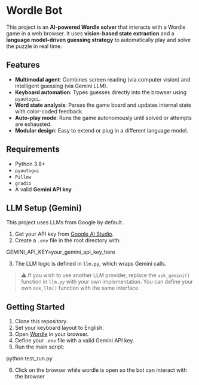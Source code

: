 # Wordle Bot

This project is an **AI-powered Wordle solver** that interacts with a Wordle game in a web browser. It uses **vision-based state extraction** and a **language model-driven guessing strategy** to automatically play and solve the puzzle in real time.

## Features

- **Multimodal agent**: Combines screen reading (via computer vision) and intelligent guessing (via Gemini LLM).
- **Keyboard automation**: Types guesses directly into the browser using `pyautogui`.
- **Word state analysis**: Parses the game board and updates internal state with color-coded feedback.
- **Auto-play mode**: Runs the game autonomously until solved or attempts are exhausted.
- **Modular design**: Easy to extend or plug in a different language model.

## Requirements

- Python 3.8+
- `pyautogui`
- `Pillow`
- `gradio`
- A valid **Gemini API key**

## LLM Setup (Gemini)

This project uses LLMs from Google by default.

1. Get your API key from [Google AI Studio](https://makersuite.google.com/app/apikey).
2. Create a `.env` file in the root directory with:

GEMINI_API_KEY=your_gemini_api_key_here

3. The LLM logic is defined in `llm.py`, which wraps Gemini calls.

> ⚠️ If you wish to use another LLM provider, replace the `ask_gemini()` function in `llm.py` with your own implementation. You can define your own `ask_llm()` function with the same interface.

## Getting Started

1. Clone this repository.
2. Set your keyboard layout to English.
3. Open [Wordle](https://www.nytimes.com/games/wordle/index.html) in your browser.
4. Define your `.env` file with a valid Gemini API key.
5. Run the main script:

python test_run.py

6. Click on the browser while wordle is open so the bot can interact with the browser
